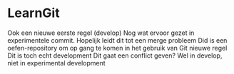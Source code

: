 # LearnGit
Ook een nieuwe eerste regel (develop)
Nog wat ervoor gezet in experimentele commit. Hopelijk leidt dit tot een merge probleem
Did is een oefen-repository om op gang te komen in het gebruik van Git
nieuwe regel
Dit is toch echt development
Dit gaat een conflict geven? Wel in develop, niet in experimental development
